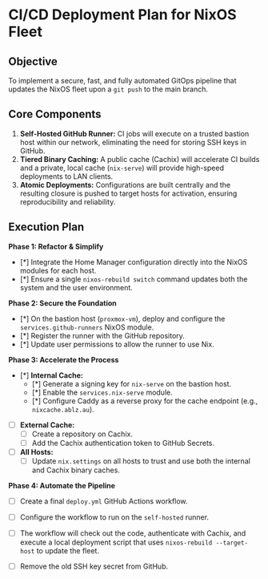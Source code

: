 # CI/CD Deployment Plan for NixOS Fleet

## Objective
To implement a secure, fast, and fully automated GitOps pipeline that updates the NixOS fleet upon a `git push` to the main branch.

## Core Components
1.  **Self-Hosted GitHub Runner:** CI jobs will execute on a trusted bastion host within our network, eliminating the need for storing SSH keys in GitHub.
2.  **Tiered Binary Caching:** A public cache (Cachix) will accelerate CI builds and a private, local cache (`nix-serve`) will provide high-speed deployments to LAN clients.
3.  **Atomic Deployments:** Configurations are built centrally and the resulting closure is pushed to target hosts for activation, ensuring reproducibility and reliability.

## Execution Plan

**Phase 1: Refactor & Simplify**
-   [*] Integrate the Home Manager configuration directly into the NixOS modules for each host.
-   [*] Ensure a single `nixos-rebuild switch` command updates both the system and the user environment.

**Phase 2: Secure the Foundation**
-   [*] On the bastion host (`proxmox-vm`), deploy and configure the `services.github-runners` NixOS module.
-   [*] Register the runner with the GitHub repository.
-   [*] Update user permissions to allow the runner to use Nix.

**Phase 3: Accelerate the Process**
-   [*] **Internal Cache:**
    -   [*] Generate a signing key for `nix-serve` on the bastion host.
    -   [*] Enable the `services.nix-serve` module.
    -   [*] Configure Caddy as a reverse proxy for the cache endpoint (e.g., `nixcache.ablz.au`).
-   [ ] **External Cache:**
    -   [ ] Create a repository on Cachix.
    -   [ ] Add the Cachix authentication token to GitHub Secrets.
-   [ ] **All Hosts:**
    -   [ ] Update `nix.settings` on all hosts to trust and use both the internal and Cachix binary caches.

**Phase 4: Automate the Pipeline**
-   [ ] Create a final `deploy.yml` GitHub Actions workflow.
-   [ ] Configure the workflow to run on the `self-hosted` runner.
-   [ ] The workflow will check out the code, authenticate with Cachix, and execute a local deployment script that uses `nixos-rebuild --target-host` to update the fleet.
-   [ ] Remove the old SSH key secret from GitHub.

